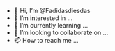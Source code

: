 - 👋 Hi, I’m @Fadidasdiesdas
- 👀 I’m interested in ...
- 🌱 I’m currently learning ...
- 💞️ I’m looking to collaborate on ...
- 📫 How to reach me ...

<!---
Fadidasdiesdas/Fadidasdiesdas is a ✨ special ✨ repository because its `README.md` (this file) appears on your GitHub profile.
You can click the Preview link to take a look at your changes.
--->
